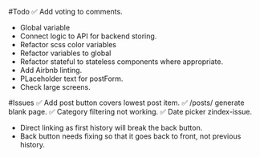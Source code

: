 #Todo
✅ Add voting to comments.
- Global variable
- Connect logic to API for backend storing.
- Refactor scss color variables
- Refactor variables to global
- Refactor stateful to stateless components where appropriate.
- Add Airbnb linting.
- PLaceholder text for postForm.
- Check large screens.

#Issues
✅ Add post button covers lowest post item.
✅ /posts/ generate blank page.
✅ Category filtering not working.
✅ Date picker zindex-issue.
- Direct linking as first history will break the back button.
- Back button needs fixing so that it goes back to front, not previous history.
